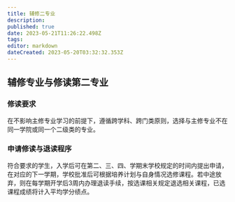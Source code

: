```yaml
---
title: 辅修二专业
description: 
published: true
date: 2023-05-21T11:26:22.498Z
tags: 
editor: markdown
dateCreated: 2023-05-20T03:32:32.353Z
---
```


## 辅修专业与修读第二专业

### 修读要求

在不影响主修专业学习的前提下，遵循跨学科、跨门类原则，选择与主修专业不在同一学院或同一个二级类的专业。

### 申请修读与退读程序

符合要求的学生，入学后可在第二、三、四、学期末学校规定的时间内提出申请，在对应的下一学期，学校批准后可根据培养计划与自身情况选修课程。若中途放弃，则在每学期开学后3周内办理退读手续，按选课相关规定退选相关课程，已选课程成绩将计入平均学分绩点。